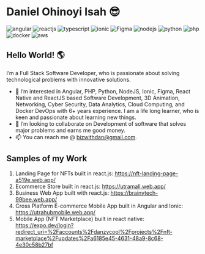# Daniel Ohinoyi Isah 😎

![angular](https://user-images.githubusercontent.com/15150357/218482195-19bd15fb-56cd-4311-aec3-08fe3809f917.png)
![reactjs](https://user-images.githubusercontent.com/15150357/218488704-e391d9f0-d4a9-43cc-bd61-6d2b76550d60.png)
![typescript](https://github.com/user-attachments/assets/61fc8e62-3de5-4d3e-9887-f941b234061b)
![ionic](https://github.com/user-attachments/assets/35b407c5-413e-4641-9a39-6ccadfd89fe9)
![Figma](https://github.com/user-attachments/assets/d2d6a63f-7b3d-4380-9143-075e44a0bfe5)
![nodejs](https://user-images.githubusercontent.com/15150357/218482311-bd80c323-b285-4519-8413-3ea16e7960d8.png)
![python](https://github.com/danzycool/danzycool/assets/15150357/c1ce8372-6cee-4d83-9332-bc24bf0ccd55)
![php](https://user-images.githubusercontent.com/15150357/218482380-b776be75-9ab9-491f-af60-fa7333b4c2b5.png)
![docker](https://user-images.githubusercontent.com/15150357/218486101-7d8c8bc6-fd53-4831-ae43-3a81b591f19f.png)
![aws](https://user-images.githubusercontent.com/15150357/218486131-91ed12fd-bb9b-49ab-80e0-98f31fc957d6.png)




## Hello World! 🌎


I’m a Full Stack Software Developer, who is passionate about solving technological problems with innovative solutions.

- 💞️ I’m interested in Angular, PHP, Python, NodeJS, Ionic, Figma, React Native and ReactJS based Software Development, 3D Animation, Networking, Cyber Security, Data Analytics, Cloud Computing, and Docker DevOps with 6+ years experience. I am a life long learner, who is keen and passionate about learning new things.
- 👀 I’m looking to collaborate on Development of software that solves major problems and earns me good money.
- 📫 You can reach me @ bizwithdan@gmail.com.


## Samples of my Work
1. Landing Page for NFTs built in react.js: https://nft-landing-page-a519e.web.app/
2. Ecommerce Store built in react.js: https://utramall.web.app/
3. Business Web App built with react.js: https://brainytech-99bee.web.app/
4. Cross Platform E-commerce Mobile App built in Angular and Ionic: https://utrahubmobile.web.app/
5. Mobile App (NFT Marketplace) built in react native: https://expo.dev/login?redirect_uri=%2Faccounts%2Fdanzycool%2Fprojects%2Fnft-marketplace%2Fupdates%2Fa6185e45-4631-48a9-8c68-4e30c58b27bf
   

<!---
danzycool/danzycool is a ✨ special ✨ repository because its `README.md` (this file) appears on your GitHub profile.
You can click the Preview link to take a look at your changes.
--->
